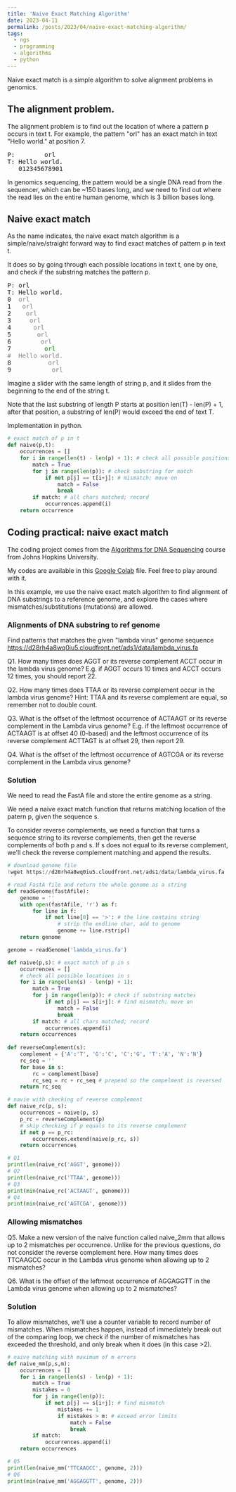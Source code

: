 ```yaml
---
title: 'Naive Exact Matching Algorithm'
date: 2023-04-11
permalink: /posts/2023/04/naive-exact-matching-algorithm/
tags:
  - ngs
  - programming
  - algorithms
  - python
---
```


Naive exact match is a simple algorithm to solve alignment problems in genomics.

## The alignment problem.
The alignment problem is to find out the location of where a pattern p occurs in text t.
For example, the pattern "orl" has an exact match in text "Hello world." at position 7.

<pre>
P:        orl
T: Hello world.
   012345678901
</pre>

In genomics sequencing, the pattern would be a single DNA read from the sequencer, which can be ~150 bases long, and we need to find out where the read lies on the entire human genome, which is 3 billion bases long.

## Naive exact match

As the name indicates, the naive exact match algorithm is a simple/naive/straight forward way to find exact matches of pattern p in text t.

It does so by going through each possible locations in text t, one by one, and check if the substring matches the pattern p.

<pre>
P: orl
T: Hello world.
0  <span style="color:gray">orl</span>
1   <span style="color:gray">orl</span>
2    <span style="color:gray">orl</span>
3     <span style="color:gray">orl</span>
4      <span style="color:gray">orl</span>
5       <span style="color:gray">orl</span>
6        <span style="color:gray">orl</span>
7         <span style="color:green">orl</span>
<span style="color:gray">#  Hello world.</span>
8          <span style="color:gray">orl</span>
9           <span style="color:gray">orl</span>
</pre>

Imagine a slider with the same length of string p, and it slides from the beginning to the end of the string t.

Note that the last substring of length P starts at position len(T) - len(P) + 1, after that position, a substring of len(P) would exceed the end of text T.

Implementation in python.

```python
# exact match of p in t
def naive(p,t): 
    occurrences = []
    for i in range(len(t) - len(p) + 1): # check all possible positions in T
        match = True
        for j in range(len(p)): # check substring for match
            if not p[j] == t[i+j]: # mismatch; move on
                match = False
                break
        if match: # all chars matched; record
            occurrences.append(i)
    return occurrence
```

## Coding practical: naive exact match

The coding project comes from the [Algorithms for DNA Sequencing](https://www.coursera.org/learn/dna-sequencing/exam/y9pTa/programming-homework-1) course from Johns Hopkins University.

My codes are available in this [Google Colab](https://colab.research.google.com/github/gr-grey/genomic-courses/blob/main/naive_exact_match.ipynb) file. Feel free to play around with it.

In this example, we use the naive exact match algorithm to find alignment of DNA substrings to a reference genome, and explore the cases where mismatches/substitutions (mutations) are allowed.

### Alignments of DNA substring to ref genome

Find patterns that matches the given "lambda virus" genome sequence
https://d28rh4a8wq0iu5.cloudfront.net/ads1/data/lambda_virus.fa

Q1. How many times does AGGT or its reverse complement ACCT occur in the lambda virus genome? E.g. if AGGT occurs 10 times and ACCT occurs 12 times, you should report 22.

Q2. How many times does TTAA or its reverse complement occur in the lambda virus genome? Hint: TTAA and its reverse complement are equal, so remember not to double count.

Q3. What is the offset of the leftmost occurrence of ACTAAGT or its reverse complement in the Lambda virus genome? E.g. if the leftmost occurrence of ACTAAGT is at offset 40 (0-based) and the leftmost occurrence of its reverse complement ACTTAGT is at offset 29, then report 29.

Q4. What is the offset of the leftmost occurrence of AGTCGA or its reverse complement in the Lambda virus genome?

### Solution

We need to read the FastA file and store the entire genome as a string.

We need a naive exact match function that returns matching location of the patern p, given the sequence s.

To consider reverse complements, we need a function that turns a sequence string to its reverse complements, then get the reverse complements of both p and s.
If s does not equal to its reverse complement, we'll check the reverse complement matching and append the results.

```python
# download genome file
!wget https://d28rh4a8wq0iu5.cloudfront.net/ads1/data/lambda_virus.fa

# read FastA file and return the whole genome as a string
def readGenome(fastAfile): 
    genome = ''
    with open(fastAfile, 'r') as f:
        for line in f:
            if not line[0] == '>': # the line contains string
                # strip the endline char, add to genome
                genome += line.rstrip() 
    return genome

genome = readGenome('lambda_virus.fa')

def naive(p,s): # exact match of p in s
    occurrences = []
    # check all possible locations in s
    for i in range(len(s) - len(p) + 1):
        match = True
        for j in range(len(p)): # check if substring matches
            if not p[j] == s[i+j]: # find mismatch; move on
                match = False
                break
        if match: # all chars matched; record
            occurrences.append(i)
    return occurrences
    
def reverseComplement(s):
    complement = {'A':'T', 'G':'C', 'C':'G', 'T':'A', 'N':'N'}
    rc_seq = ''
    for base in s:
        rc = complement[base]
        rc_seq = rc + rc_seq # prepend so the compelment is reversed
    return rc_seq

# navie with checking of reverse complement
def naive_rc(p, s): 
    occurrences = naive(p, s)
    p_rc = reverseComplement(p)
    # skip checking if p equals to its reverse complement
    if not p == p_rc:
        occurrences.extend(naive(p_rc, s))
    return occurrences 

# Q1
print(len(naive_rc('AGGT', genome)))
# Q2
print(len(naive_rc('TTAA', genome)))
# Q3
print(min(naive_rc('ACTAAGT', genome)))
# Q4
print(min(naive_rc('AGTCGA', genome)))
```

### Allowing mismatches

Q5. Make a new version of the naive function called naive_2mm that allows up to 2 mismatches per occurrence. Unlike for the previous questions, do not consider the reverse complement here. How many times does TTCAAGCC occur in the Lambda virus genome when allowing up to 2 mismatches?

Q6. What is the offset of the leftmost occurrence of AGGAGGTT in the Lambda virus genome when allowing up to 2 mismatches?

### Solution

To allow mismatches, we'll use a counter variable to record number of mismatches.
When mismatches happen, instead of immediately break out of the comparing loop, we check if the number of mismatches has exceeded the threshold, and only break when it does (in this case >2). 

```python
# naive matching with maximum of m errors
def naive_mm(p,s,m): 
    occurrences = []
    for i in range(len(s) - len(p) + 1):
        match = True
        mistakes = 0
        for j in range(len(p)):
            if not p[j] == s[i+j]: # find mismatch
                mistakes += 1
                if mistakes > m: # exceed error limits
                    match = False
                    break
        if match:
            occurrences.append(i)
    return occurrences

# Q5
print(len(naive_mm('TTCAAGCC', genome, 2)))
# Q6
print(min(naive_mm('AGGAGGTT', genome, 2)))
```
